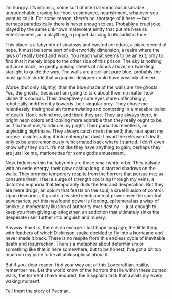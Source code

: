 <!--
.. title: i'm hungry
.. slug: im-hungry
.. date: 2023-06-12 23:07:53 UTC-04:00
.. tags: 
.. category: 
.. link: 
.. description: 
.. type: text
-->

I’m hungry. It’s intrinsic, some sort of internal voracious insatiable unquenchable craving for food, sustenance, nourishment, whatever you want to call it. For some reason, there’s no shortage of it here ― but perhaps paradoxically there is never enough to eat. Probably a cruel joke, played by the same unknown malevolent entity that put me here as entertainment, as a plaything, a puppet dancing to its sadistic tune.
<!-- TEASER_END -->
This place is a labyrinth of shadows and twisted corridors, a place devoid of hope. It must be some sort of otherworldly dimension, a realm where the laws of reality bend and warp. You reach what seems to be an exit, only to find that it merely loops to the other side of this prison. The sky is nothing but pure black, no gently pulsing sheets of clouds above, no twinkling starlight to guide the way. The walls are a brilliant pure blue, probably the most garish shade that a graphic designer could have possibly chosen. 

Worse (but only slightly) than the blue shade of the walls are the ghosts. Yes, the ghosts, because I am going to talk about them no matter how cliche this sounds. Their deceptively cute eyes stare unflinchingly, robotically, indifferently towards their singular prey. They chase me relentlessly, their ghoulish forms twisting and contorting in a macabre ballet of death. I look behind me, and there they are. They are always there, in bright neon colors and looking more adorable than they really ought to be, as if to taunt me, to ridicule my plight. Their pursuit is relentless, an unyielding nightmare. They always catch me in the end; they tear apart my corpse, disintegrating it into nothing but dust; I await the release of death, only to be unceremoniously reincarnated back where I started. I don’t even know why they do it. It’s not like they have anything to gain; perhaps they are just like me, marionettes for some god’s amusement.

Now, hidden within the labyrinth are these small white orbs. They pulsate with an eerie energy, their glow casting long, distorted shadows on the walls. They promise temporary respite from the horrors that pursue me; as I consume them, I feel a surge of strength coursing through my veins, a distorted euphoria that temporarily dulls the fear and desperation. But they are mere drugs, an opium that feasts on the soul, a cruel illusion of control. Upon devouring, it grants a twisted semblance of power over the spectral adversaries; yet this newfound power is fleeting, ephemeral as a wisp of smoke, a momentary illusion of authority over destiny ― just enough to keep you from giving up altogether, an addiction that ultimately sinks the desperate user further into anguish and misery.

Anyway. Point is, there is no escape. I lost hope long ago; the little thing with feathers of which Dickinson spoke decided to fly into a hurricane and never made it back. There is no respite from this endless cycle of inevitable death and resurrection. There’s a metaphor about determinism or something like that in here somewhere, but to be honest, I’ve got a bit too much on my plate to be all philosophical about it.

But if you, dear reader, find your way out of this Lovecraftian reality, remember me. Let the world know of the horrors that lie within these cursed walls, the torment I have endured, the Sisyphian task that awaits my every waking moment.

Tell them the story of Pacman.